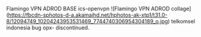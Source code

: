 Flamingo VPN ADROD BASE ics-openvpn
![Flamingo VPN ADROD collage] (https://fbcdn-sphotos-d-a.akamaihd.net/hphotos-ak-xtp1/t31.0-8/12094749_10204243953531469_7744740306954304189_o.jpg)
telkomsel indonesia bug opx- discontinued.